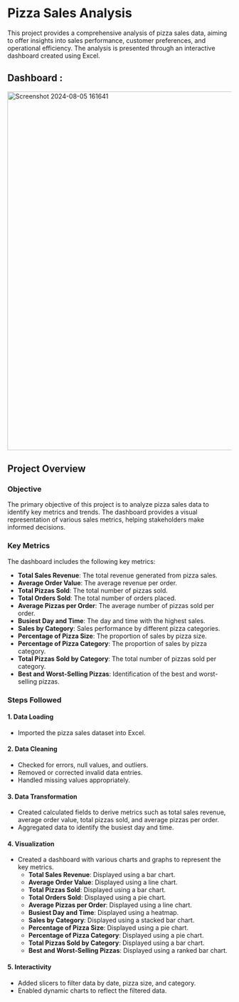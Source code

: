 # Pizza Sales Analysis


This project provides a comprehensive analysis of pizza sales data, aiming to offer insights into sales performance, customer preferences, and operational efficiency. The analysis is presented through an interactive dashboard created using Excel.
## Dashboard :
<img width="804" alt="Screenshot 2024-08-05 161641" src="https://github.com/user-attachments/assets/d48054a6-086d-44fc-ad8d-f9c26f3de0e9">

## Project Overview

### Objective
The primary objective of this project is to analyze pizza sales data to identify key metrics and trends. The dashboard provides a visual representation of various sales metrics, helping stakeholders make informed decisions.

### Key Metrics
The dashboard includes the following key metrics:
- **Total Sales Revenue**: The total revenue generated from pizza sales.
- **Average Order Value**: The average revenue per order.
- **Total Pizzas Sold**: The total number of pizzas sold.
- **Total Orders Sold**: The total number of orders placed.
- **Average Pizzas per Order**: The average number of pizzas sold per order.
- **Busiest Day and Time**: The day and time with the highest sales.
- **Sales by Category**: Sales performance by different pizza categories.
- **Percentage of Pizza Size**: The proportion of sales by pizza size.
- **Percentage of Pizza Category**: The proportion of sales by pizza category.
- **Total Pizzas Sold by Category**: The total number of pizzas sold per category.
- **Best and Worst-Selling Pizzas**: Identification of the best and worst-selling pizzas.

### Steps Followed

#### 1. Data Loading
- Imported the pizza sales dataset into Excel.

#### 2. Data Cleaning
- Checked for errors, null values, and outliers.
- Removed or corrected invalid data entries.
- Handled missing values appropriately.

#### 3. Data Transformation
- Created calculated fields to derive metrics such as total sales revenue, average order value, total pizzas sold, and average pizzas per order.
- Aggregated data to identify the busiest day and time.

#### 4. Visualization
- Created a dashboard with various charts and graphs to represent the key metrics.
  - **Total Sales Revenue**: Displayed using a bar chart.
  - **Average Order Value**: Displayed using a line chart.
  - **Total Pizzas Sold**: Displayed using a bar chart.
  - **Total Orders Sold**: Displayed using a pie chart.
  - **Average Pizzas per Order**: Displayed using a line chart.
  - **Busiest Day and Time**: Displayed using a heatmap.
  - **Sales by Category**: Displayed using a stacked bar chart.
  - **Percentage of Pizza Size**: Displayed using a pie chart.
  - **Percentage of Pizza Category**: Displayed using a pie chart.
  - **Total Pizzas Sold by Category**: Displayed using a bar chart.
  - **Best and Worst-Selling Pizzas**: Displayed using a ranked bar chart.

#### 5. Interactivity
- Added slicers to filter data by date, pizza size, and category.
- Enabled dynamic charts to reflect the filtered data.

